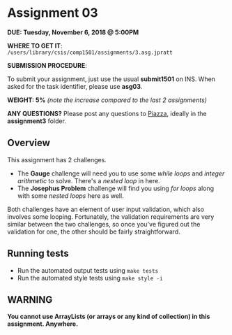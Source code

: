 # Assignment 03

**DUE: Tuesday, November 6, 2018 @ 5:00PM**

**WHERE TO GET IT**: `/users/library/csis/comp1501/assignments/3.asg.jpratt`

**SUBMISSION PROCEDURE**:

To submit your assignment, just use the usual **submit1501** on INS.
When asked for the task identifier, please use **asg03**.

**WEIGHT: 5%** _(note the increase compared to the last 2 assignments)_

**ANY QUESTIONS?** Please post any questions to [Piazza](https://piazza.com/class/jm9cg39jrr21zs?cid=9#), ideally in the **assignment3** folder.

## Overview

This assignment has 2 challenges.

- The **Gauge** challenge will need you to use some _while loops_ and _integer arithmetic_ to solve. There's a _nested loop_ in here.
- The **Josephus Problem** challenge will find you using _for loops_ along with some _nested loops_ here as well.

Both challenges have an element of user input validation, which also involves some looping. Fortunately, the validation requirements are very similar between the two challenges, so once you've figured out the validation for one, the other should be fairly straightforward.

## Running tests

- Run the automated output tests using `make tests`
- Run the automated style tests using `make style -i`

## WARNING

**You cannot use ArrayLists (or arrays or any kind of collection) in this assignment. Anywhere.**
